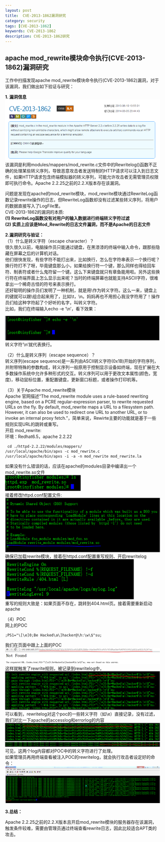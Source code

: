```yaml
---
layout: post
title:  CVE-2013-1862漏洞研究
category: security
tags: [CVE-2013-1862]
keywords: CVE-2013-1862
description: CVE-2013-1862研究
---  
```


## apache mod_rewrite模块命令执行(CVE-2013-1862)漏洞研究        
工作中扫描发现apache mod_rewrite模块命令执行(CVE-2013-1862)漏洞，对于该漏洞，我们做出如下验证与研究：  

**1. 漏洞信息**  
![c1](/assets/themes/images/c1.png)  
该漏洞是利用modules/mappers/mod_rewrite.c文件中的Rewritelog()函数不正确的处理某些转义序列，导致恶意攻击者发送特制的HTTP请求可以注入到日志文件，如果HTTP请求包含终端模拟器的转义序列，可能允许攻击者无需管理员权限即可执行命令。Apache 2.2.25之前的2.2.X版本存在该漏洞。  


问题是发现在apache的mod_rewrite模块，mod_rewrite模块通过RewriteLog函数记录rewrite操作的日志，但RewriteLog函数却没有过滤某些转义序列，将用户的数据直接写入了LogFile里。  
CVE-2013-1862的漏洞的本质:  
**(1) RewriteLog函数没有对用户的输入数据进行终端转义字符过滤**    
**(2) 实质上应该是Mod_Rewrite的日志文件漏洞，而不是Apache的日志文件**   


 
**2.漏洞研究与验证：**  
（1）什么是转义字符（escape character）？  
很久很久以前，电脑操作员只能通过键盘，在黑漆漆的终端中输入命令，跟那些隐藏在屏幕之后的计算机对话。  
他们很快发现，有些字符不能打出来，比如换行，怎么在字符串表示一个换行呢？换行符打不了呀，毕竟键盘那么小，如果给换行符一个键，那么同样也得给回车符、制表符或者什么鬼符留一个键。这么下来键盘就只有章鱼能用啦。另外这些换行符在终端界面上怎么显示出来呢？当时的终端屏幕也就能支持ASCII字符，很难拿出一个稀奇古怪的符号来表示换行。  
还好聪明的操作员们发明了一种机制，就是用\作为转义字符。这么一来，键盘上的键就可以跟\组合起来用了，比如\t，\n。妈妈再也不用担心我没字符用了！操作员们给这种字符起了个好听的名字，叫转义字符。  
比如，我们在终端输入echo -e ‘\n’，看下效果：  
    
![c2](/assets/themes/images/c2.png)   
转义字符‘\n’就代表换行。  

（2）什么是转义序列（escape sequence）？  
转义序列(escape sequence)是一系列由ASCII转义字符(0x1B)开始的字符序列，并附带特殊的参数构成，转义序列一般原用于控制显示设备如终端，现在扩展在大多数操作系统中允许多种形式的交互。转义序列可以用于更改文本属性(颜色，宽度)，移动鼠标位置，重配置键盘，更新窗口标题，或者操作打印机等。  

（3）关于Apache mod_rewrite模块  
Apache 官网描述“The mod_rewrite module uses a rule-based rewriting engine, based on a PCRE regular-expression parser, to rewrite requested URLs on the fly. By default, mod_rewrite maps a URL to a filesystem path. However, it can also be used to redirect one URL to another URL, or to invoke an internal proxy fetch.”，简单来说，Rewirte主要的功能就是基于一些规则实现URL的跳转或重写。  
开启 mod_rewrite:  
环境：Redhat6.5，apache 2.2.22  

	 cd ./httpd-2.2.22/modules/mappers/
	/usr/local/apache/bin/apxs -c mod_rewrite.c 
	/usr/local/apache/bin/apxs -i -a -n mod_rewrite mod_rewrite.la  

如果没有什么错误的话，应该在apache的modules目录中编译出一个mod_rewrite.so文件  
![c3](/assets/themes/images/c3.png)   
接着修改httpd.conf配置文件:  
![c4](/assets/themes/images/c4.png)    
确保已加载rewrite模块，接着在httpd.conf配置重写规则、开启rewritelog  
![c5](/assets/themes/images/c5.png)   
重写的规则大致是：如果页面不存在，跳转到404.html页。接着需要重新启动apache  

（4）POC  
网上的POC 
 
	;PS1="\[\e]0;Be Hacked\a\]hacker@\h:\w\$"su;  

我们在页面中跟上上面的POC  
![c6](/assets/themes/images/c6.png)  
这样就触发了rewrite规则，被记录到rewritelog中，  
![c7](/assets/themes/images/c7.png)   
可以看到，rewritelog对这个poc的一些转义字符（如\e）直接记录，没有过滤，我们对比一下apache的accesslog和errorlog的内容  
![c8](/assets/themes/images/c8.png)   
![c9](/assets/themes/images/c9.png)   
可见，这两个log内容都对POC中的转义字符进行了处理。  
如果管理员再用终端查看被注入POC的rewritelog，就会执行攻击者设定好的命令：  
![c10](/assets/themes/images/c10.png)  

**3.总结：**  

Apache 2.2.25之前的2.2.X版本且开启mod_rewrite模块的服务器存在该漏洞，触发条件较难，需要由管理员通过终端查看rewrite日志，因此比较适合APT类的攻击。  






